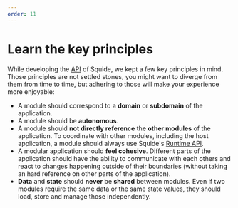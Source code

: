 ```yaml
---
order: 11
---
```


# Learn the key principles

While developing the [API](/reference) of Squide, we kept a few key principles in mind. Those principles are not settled stones, you might want to diverge from them from time to time, but adhering to those will make your experience more enjoyable:

- A module should correspond to a **domain** or **subdomain** of the application.
- A module should be **autonomous**.
- A module should **not directly reference** the **other modules** of the application. To coordinate with other modules, including the host application, a module should always use Squide's [Runtime API](../reference/runtime/runtime-class.md).
- A modular application should **feel cohesive**. Different parts of the application should have the ability to communicate with each others and react to changes happening outside of their boundaries (without taking an hard reference on other parts of the application).
- **Data** and **state** should **never** be **shared** between modules. Even if two modules require the same data or the same state values, they should load, store and manage those independently.
